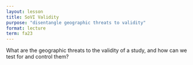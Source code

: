 ```yaml
---
layout: lesson
title: SoVI Validity
purpose: "disentangle geographic threats to validity"
format: lecture
term: fa23
---
```


What are the geographic threats to the validity of a study, and how can we test for and control them?
